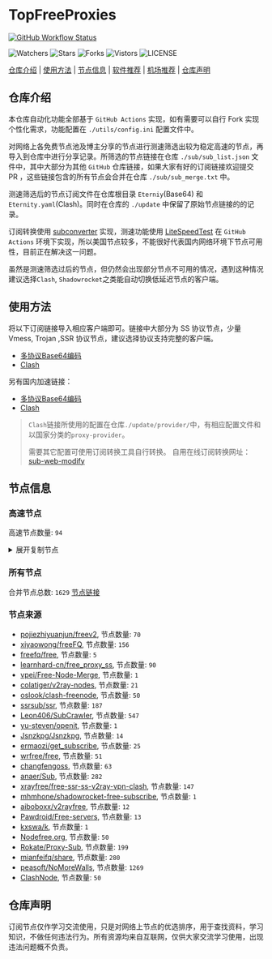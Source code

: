 # TopFreeProxies
[![GitHub Workflow Status](https://github.com/youkai53530100/youkai/actions/workflows/get-proxies.yml/badge.svg)](https://github.com/youkai53530100/youkai/actions/workflows/get-proxies.yml) 

![Watchers](https://img.shields.io/github/watchers/youkai53530100/youkai) ![Stars](https://img.shields.io/github/stars/youkai53530100/youkai) ![Forks](https://img.shields.io/github/forks/youkai53530100/youkai) ![Vistors](https://visitor-badge.laobi.icu/badge?page_id=youkai53530100.youkai) ![LICENSE](https://img.shields.io/badge/license-CC%20BY--SA%204.0-green.svg)

[仓库介绍](https://github.com/youkai53530100/youkai#仓库介绍) | [使用方法](https://github.com/youkai53530100/youkai#使用方法) | [节点信息](https://github.com/youkai53530100/youkai#节点信息) | [软件推荐](https://github.com/youkai53530100/youkai#客户端选择) | [机场推荐](https://github.com/youkai53530100/youkai#机场推荐) | [仓库声明](https://github.com/youkai53530100/youkai#仓库声明)

## 仓库介绍
本仓库自动化功能全部基于 `GitHub Actions` 实现，如有需要可以自行 Fork 实现个性化需求，功能配置在 `./utils/config.ini` 配置文件中。

对网络上各免费节点池及博主分享的节点进行测速筛选出较为稳定高速的节点，再导入到仓库中进行分享记录。所筛选的节点链接在仓库 `./sub/sub_list.json` 文件中，其中大部分为其他 `GitHub` 仓库链接，如果大家有好的订阅链接欢迎提交 PR ，这些链接包含的所有节点会合并在仓库 `./sub/sub_merge.txt` 中。

测速筛选后的节点订阅文件在仓库根目录 `Eterniy`(Base64) 和 `Eternity.yaml`(Clash)。同时在仓库的 `./update` 中保留了原始节点链接的的记录。

订阅转换使用 [subconverter](https://github.com/tindy2013/subconverter) 实现，测速功能使用 [LiteSpeedTest](https://github.com/xxf098/LiteSpeedTest) 在 `GitHub Actions` 环境下实现，所以美国节点较多，不能很好代表国内网络环境下节点可用性，目前正在解决这一问题。

虽然是测速筛选过后的节点，但仍然会出现部分节点不可用的情况，遇到这种情况建议选择`Clash`, `Shadowrocket`之类能自动切换低延迟节点的客户端。

## 使用方法
将以下订阅链接导入相应客户端即可。链接中大部分为 SS 协议节点，少量 Vmess, Trojan ,SSR 协议节点，建议选择协议支持完整的客户端。

- [多协议Base64编码](https://raw.githubusercontent.com/youkai53530100/youkai/master/Eternity)
- [Clash](https://raw.githubusercontent.com/youkai53530100/youkai/master/Eternity.yaml)

另有国内加速链接：

- [多协议Base64编码](https://fastly.jsdelivr.net/gh/youkai53530100/youkai@master/Eternity)
- [Clash](https://fastly.jsdelivr.net/gh/youkai53530100/youkai@master/Eternity.yaml)

>`Clash`链接所使用的配置在仓库`./update/provider/`中，有相应配置文件和以国家分类的`proxy-provider`。
>
>需要其它配置可使用订阅转换工具自行转换。
>自用在线订阅转换网址：[sub-web-modify](https://sub.v1.mk/)

## 节点信息
### 高速节点
高速节点数量: `94`
<details>
  <summary>展开复制节点</summary>

    vmess://eyJ2IjoiMiIsInBzIjoi8J+HrfCfh7Ag6aaZ5rivXzA1MDgwMTAiLCJhZGQiOiIxNTYuMjQ1LjguMTk2IiwicG9ydCI6IjQyMjk0IiwidHlwZSI6Im5vbmUiLCJpZCI6IjIwYjMwOTE2LWUyMDMtNDEyZS04ZWMwLTkwMGYzYWNkNTEyOCIsImFpZCI6IjY0IiwibmV0IjoidGNwIiwicGF0aCI6Ii8iLCJob3N0IjoiIiwidGxzIjoiIn0=
    ss://YWVzLTI1Ni1jZmI6YW1hem9uc2tyMDU@43.207.109.92:443#%F0%9F%87%AF%F0%9F%87%B5%20JP%2047%20%E2%86%92%20tg%40nicevpn123
    ss://YWVzLTI1Ni1jZmI6YW1hem9uc2tyMDU@43.207.87.2:443#%F0%9F%87%AF%F0%9F%87%B5%20JP%209%20%E2%86%92%20tg%40nicevpn123
    vmess://eyJ2IjoiMiIsInBzIjoi8J+Hr/Cfh7Ug5pel5pysXzA1MDgwNTciLCJhZGQiOiI0NS44OC40My4xMzMiLCJwb3J0IjoiNTA4MDEiLCJ0eXBlIjoibm9uZSIsImlkIjoiNDE4MDQ4YWYtYTI5My00Yjk5LTliMGMtOThjYTM1ODBkZDI0IiwiYWlkIjoiNjQiLCJuZXQiOiJ0Y3AiLCJwYXRoIjoiLyIsImhvc3QiOiIiLCJ0bHMiOiIifQ==
    ss://YWVzLTI1Ni1jZmI6YW1hem9uc2tyMDU@43.206.240.122:443#%F0%9F%87%AF%F0%9F%87%B5%20JP%2028%20%E2%86%92%20tg%40nicevpn123
    vmess://eyJ2IjoiMiIsInBzIjoi8J+Hr/Cfh7Ug5pel5pysXzA1MDgwOTgiLCJhZGQiOiJhempwLnVudGlsbXUuY29tIiwicG9ydCI6IjE2NjI3IiwidHlwZSI6Im5vbmUiLCJpZCI6Ijg5MDRlMDNmLTNhNTktNDY2YS1hMzkzLTg4N2Y3Zjk1ZDBmZiIsImFpZCI6IjAiLCJuZXQiOiJ3cyIsInBhdGgiOiIvYXpqcCIsImhvc3QiOiJhempwLnVudGlsbXUuY29tIiwidGxzIjoidGxzIn0=
    vmess://eyJ2IjoiMiIsInBzIjoi8J+Hr/Cfh7Ug5pel5pysXzA1MDgwNTkiLCJhZGQiOiI0NS44OC40My4yMzciLCJwb3J0IjoiNDYwMDIiLCJ0eXBlIjoibm9uZSIsImlkIjoiNDE4MDQ4YWYtYTI5My00Yjk5LTliMGMtOThjYTM1ODBkZDI0IiwiYWlkIjoiNjQiLCJuZXQiOiJ0Y3AiLCJwYXRoIjoiL2F6anAiLCJob3N0IjoiYXpqcC51bnRpbG11LmNvbSIsInRscyI6IiJ9
    vmess://eyJ2IjoiMiIsInBzIjoi8J+Hr/Cfh7UgX0pQX+aXpeacrCA0IiwiYWRkIjoidmpwMS4wYmFkLmNvbSIsInBvcnQiOiI0NDMiLCJ0eXBlIjoibm9uZSIsImlkIjoiOTI3MDk0ZDMtZDY3OC00NzYzLTg1OTEtZTI0MGQwYmNhZTg3IiwiYWlkIjoiMCIsIm5ldCI6IndzIiwicGF0aCI6Ii9jaGF0IiwiaG9zdCI6InZqcDEuMGJhZC5jb20iLCJ0bHMiOiJ0bHMifQ==
    vmess://eyJ2IjoiMiIsInBzIjoi8J+Hr/Cfh7Ug5pel5pysXzA1MDgwNDgiLCJhZGQiOiI0NS44OC40My4xMzYiLCJwb3J0IjoiNTA4MDEiLCJ0eXBlIjoibm9uZSIsImlkIjoiNDE4MDQ4YWYtYTI5My00Yjk5LTliMGMtOThjYTM1ODBkZDI0IiwiYWlkIjoiNjQiLCJuZXQiOiJ0Y3AiLCJwYXRoIjoiL2NoYXQiLCJob3N0IjoidmpwMS4wYmFkLmNvbSIsInRscyI6IiJ9
    vmess://eyJ2IjoiMiIsInBzIjoi8J+Hr/Cfh7Ug5pel5pysXzA1MDgwNDkiLCJhZGQiOiI0NS44OC40My4yMzUiLCJwb3J0IjoiNDYwMDIiLCJ0eXBlIjoibm9uZSIsImlkIjoiNDE4MDQ4YWYtYTI5My00Yjk5LTliMGMtOThjYTM1ODBkZDI0IiwiYWlkIjoiNjQiLCJuZXQiOiJ0Y3AiLCJwYXRoIjoiL2NoYXQiLCJob3N0IjoidmpwMS4wYmFkLmNvbSIsInRscyI6IiJ9
    vmess://eyJ2IjoiMiIsInBzIjoi8J+Hr/Cfh7Ug5pel5pysXzA1MDgwNDciLCJhZGQiOiI0NS44OC40My4yMzkiLCJwb3J0IjoiNDYwMDIiLCJ0eXBlIjoibm9uZSIsImlkIjoiNDE4MDQ4YWYtYTI5My00Yjk5LTliMGMtOThjYTM1ODBkZDI0IiwiYWlkIjoiNjQiLCJuZXQiOiJ0Y3AiLCJwYXRoIjoiL2NoYXQiLCJob3N0IjoidmpwMS4wYmFkLmNvbSIsInRscyI6IiJ9
    vmess://eyJ2IjoiMiIsInBzIjoi8J+HsPCfh7cg6Z+p5Zu9XzA1MDg0NzQiLCJhZGQiOiIxNDYuNTYuMTI5LjUyIiwicG9ydCI6Ijk4OTgiLCJ0eXBlIjoibm9uZSIsImlkIjoiNTYyNmVlZDItMDQ3NC00OWVkLWI3OWEtNWYzNzhjZjUzMDU4IiwiYWlkIjoiMCIsIm5ldCI6IndzIiwicGF0aCI6Ii8iLCJob3N0IjoiIiwidGxzIjoiIn0=
    vmess://eyJ2IjoiMiIsInBzIjoi8J+HrfCfh7Ag6aaZ5rivXzA1MDgwNDkiLCJhZGQiOiJhemhrLnVudGlsbXUuY29tIiwicG9ydCI6IjE2NjI3IiwidHlwZSI6Im5vbmUiLCJpZCI6Ijg5MDRlMDNmLTNhNTktNDY2YS1hMzkzLTg4N2Y3Zjk1ZDBmZiIsImFpZCI6IjAiLCJuZXQiOiJ3cyIsInBhdGgiOiIvYXpoayIsImhvc3QiOiJhemhrLnVudGlsbXUuY29tIiwidGxzIjoidGxzIn0=
    vmess://eyJ2IjoiMiIsInBzIjoi8J+HuPCfh6wgU0cgT1ZIIiwiYWRkIjoiNTEuNzkuMTQxLjE0NCIsInBvcnQiOiI1MTE5OSIsInR5cGUiOiJub25lIiwiaWQiOiIzNWIwNWQ5MC0xYWUyLTRkNWMtYTQyYi0xM2I4NDJlZTU4NGEiLCJhaWQiOiIwIiwibmV0IjoidGNwIiwicGF0aCI6Ii9hemhrIiwiaG9zdCI6ImF6aGsudW50aWxtdS5jb20iLCJ0bHMiOiIifQ==
    vmess://eyJ2IjoiMiIsInBzIjoi8J+HuPCfh6wg5paw5Yqg5Z2hXzA1MDg5MDUiLCJhZGQiOiJzZy5tdXNla2lkYW4uY29tIiwicG9ydCI6IjE2NjI3IiwidHlwZSI6Im5vbmUiLCJpZCI6Ijg5MDRlMDNmLTNhNTktNDY2YS1hMzkzLTg4N2Y3Zjk1ZDBmZiIsImFpZCI6IjAiLCJuZXQiOiJ3cyIsInBhdGgiOiIvc2ciLCJob3N0Ijoic2cubXVzZWtpZGFuLmNvbSIsInRscyI6InRscyJ9
    vmess://eyJ2IjoiMiIsInBzIjoi8J+HsPCfh7cg6Z+p5Zu9XzA1MDgwOTUiLCJhZGQiOiIxNDAuMjM4LjI5LjE1MyIsInBvcnQiOiI4ODg4IiwidHlwZSI6Im5vbmUiLCJpZCI6IjM4ZGE0NTIzLWIwYzgtNGEyOS05ZTU3LTQzNGRiOGM3YjQxYyIsImFpZCI6IjAiLCJuZXQiOiJ3cyIsInBhdGgiOiIvIiwiaG9zdCI6IiIsInRscyI6IiJ9
    ss://Y2hhY2hhMjAtaWV0Zi1wb2x5MTMwNTo0Yjg5Zjk3Ny1iMjJjLTRkOGEtYmRhZi00YzVlMWIyYWNiMTU@wj-sg-02.wujie.bio:9306#%F0%9F%87%B8%F0%9F%87%AC%20_SG_%E6%96%B0%E5%8A%A0%E5%9D%A1%202
    vmess://eyJ2IjoiMiIsInBzIjoi8J+HqPCfh7Mg5Y+w5rm+XzA1MDgwMDYiLCJhZGQiOiI2MS4yMjAuMTk4LjEwMiIsInBvcnQiOiI1ODAwMiIsInR5cGUiOiJub25lIiwiaWQiOiI0MTgwNDhhZi1hMjkzLTRiOTktOWIwYy05OGNhMzU4MGRkMjQiLCJhaWQiOiI2NCIsIm5ldCI6InRjcCIsInBhdGgiOiIvIiwiaG9zdCI6IiIsInRscyI6IiJ9
    vmess://eyJ2IjoiMiIsInBzIjoi8J+Hr/Cfh7Ug5pel5pysIDA1MSIsImFkZCI6IjE0MS4xNDcuMTUzLjI0NCIsInBvcnQiOiI0MTU0NSIsInR5cGUiOiJub25lIiwiaWQiOiJkNDdkNzEzNS0wOTU0LTQ2YWItYTE5MC0xN2I2Yzg2MzBhODUiLCJhaWQiOiIwIiwibmV0IjoidGNwIiwicGF0aCI6Ii8iLCJob3N0IjoiIiwidGxzIjoiIn0=
    vmess://eyJ2IjoiMiIsInBzIjoi8J+Hr/Cfh7Ug5pel5pysXzA1MDgwNzAiLCJhZGQiOiIxMzIuMjI2LjUuMTg5IiwicG9ydCI6IjI2MzY5IiwidHlwZSI6Im5vbmUiLCJpZCI6ImY1OTM0ZjZhLTZhMDctNGM3Yy1iYjBmLTNhZjMyOGVhNjg5NyIsImFpZCI6IjAiLCJuZXQiOiJ0Y3AiLCJwYXRoIjoiLyIsImhvc3QiOiIiLCJ0bHMiOiIifQ==
    vmess://eyJ2IjoiMiIsInBzIjoi8J+HrfCfh7Ag6aaZ5rivXzA1MDgwNDAiLCJhZGQiOiJuMTY4MjgyNDQ5Ny5lZHBtdmdhLmNuIiwicG9ydCI6IjQ0MyIsInR5cGUiOiJub25lIiwiaWQiOiI2ZDhkY2E4Ny1iY2U4LTQxN2EtOWJjNS0xMjA5MDZiNWZlNDIiLCJhaWQiOiIwIiwibmV0Ijoid3MiLCJwYXRoIjoiLyIsImhvc3QiOiJuMTY4MjgyNDQ5Ny5lZHBtdmdhLmNuIiwidGxzIjoidGxzIn0=
    vmess://eyJ2IjoiMiIsInBzIjoi8J+HuPCfh6wg5paw5Yqg5Z2hXzA1MDgwNjAiLCJhZGQiOiI4LjIxOS4yMTYuMjciLCJwb3J0IjoiMjA1MiIsInR5cGUiOiJub25lIiwiaWQiOiI4ZWQ5YWVjMi1lMDJlLTRhMjctZmUwMi1jM2UyMDQ1MmU0YzciLCJhaWQiOiIwIiwibmV0Ijoid3MiLCJwYXRoIjoiLyIsImhvc3QiOiJoNC5tYW1hZGN1Y3UuY29tIiwidGxzIjoiIn0=
    ss://Y2hhY2hhMjAtaWV0Zi1wb2x5MTMwNTpHIXlCd1BXSDNWYW8@185.172.113.182:800#%F0%9F%87%AF%F0%9F%87%B5%20%E6%97%A5%E6%9C%AC-%E4%B8%9C%E4%BA%AC%E9%83%BD-%E4%B8%9C%E4%BA%AC-ss-185.172...
    ssr://OC4yMTAuMTkzLjY0OjUwMzU4OmF1dGhfY2hhaW5fYTpub25lOnRsczEuMl90aWNrZXRfYXV0aDpNak0wTXpRMVp6Vm4vP2dyb3VwPVUxTlNVSEp2ZG1sa1pYSSZyZW1hcmtzPThKLUhyZkNmaDdBZ1NFdnBwcG5tdUs4b2VXOTFkSFZpWmVtWXYtUzhuLWVua2VhS2dDa2dNdyZvYmZzcGFyYW09JnByb3RvcGFyYW09
    vmess://eyJ2IjoiMiIsInBzIjoi8J+HuPCfh6wg5paw5Yqg5Z2hXzA1MDg4ODMiLCJhZGQiOiJiZXRhLm5vYXJpZXMuZGUiLCJwb3J0IjoiMjA4MiIsInR5cGUiOiJub25lIiwiaWQiOiI2N2M1Y2U0NS03YjQ4LTQ3M2UtYmYyNS1lNGM4MzBiMGVkMjQiLCJhaWQiOiIwIiwibmV0Ijoid3MiLCJwYXRoIjoiL2FyaWVzP2VkPTIwNDgiLCJob3N0IjoiY29udGFiby1qcC13aW4uaWlpby53aWtpIiwidGxzIjoiIn0=
    ssr://OC4yMTguMjQxLjIxMjo1MDUyODphdXRoX2NoYWluX2E6bm9uZTp0bHMxLjJfdGlja2V0X2F1dGg6T0Rrek9ETjFOQS8_Z3JvdXA9VTFOU1VISnZkbWxrWlhJJnJlbWFya3M9OEotSHJmQ2ZoN0FnU0V2cHBwbm11SzhvZVc5MWRIVmlaZW1Zdi1TOG4tZW5rZWFLZ0NrJm9iZnNwYXJhbT0mcHJvdG9wYXJhbT0
    ss://YWVzLTI1Ni1jZmI6YW1hem9uc2tyMDU@13.250.63.16:443#%F0%9F%87%B8%F0%9F%87%AC%20%E6%96%B0%E5%8A%A0%E5%9D%A1-0-0-ss-13.250.63...
    ss://YWVzLTI1Ni1jZmI6YW1hem9uc2tyMDU@18.143.171.181:443#%F0%9F%87%B8%F0%9F%87%AC%20_SG_%E6%96%B0%E5%8A%A0%E5%9D%A1%205%202
    ss://YWVzLTI1Ni1jZmI6YW1hem9uc2tyMDU@43.201.85.49:443#%F0%9F%87%B0%F0%9F%87%B7%20_KR_%E9%9F%A9%E5%9B%BD%204
    ss://YWVzLTI1Ni1jZmI6YW1hem9uc2tyMDU@43.201.48.121:443#%F0%9F%87%AF%F0%9F%87%B5%20JP%2023%20%E2%86%92%20tg%40nicevpn123
    ss://YWVzLTI1Ni1jZmI6YW1hem9uc2tyMDU@13.124.43.2:443#%F0%9F%87%B0%F0%9F%87%B7%20%E9%9F%A9%E5%9B%BD-%E9%A6%96%E5%B0%94-%E9%A6%96%E5%B0%94-ss-13.124.4...
    vmess://eyJ2IjoiMiIsInBzIjoi8J+HrfCfh7Ag6aaZ5rivXzA1MDgwMTQiLCJhZGQiOiIxNDMuOTIuNTYuMjE4IiwicG9ydCI6IjUyMzMzIiwidHlwZSI6Im5vbmUiLCJpZCI6IjQxODA0OGFmLWEyOTMtNGI5OS05YjBjLTk4Y2EzNTgwZGQyNCIsImFpZCI6IjY0IiwibmV0IjoidGNwIiwicGF0aCI6Ii9hcmllcz9lZD0yMDQ4IiwiaG9zdCI6ImNvbnRhYm8tanAtd2luLmlpaW8ud2lraSIsInRscyI6IiJ9
    ssr://OC4yMTguMzEuODg6NDc0ODM6YXV0aF9jaGFpbl9hOm5vbmU6dGxzMS4yX3RpY2tldF9hdXRoOk1qTTBOVFEyTXpRMWREVS8_Z3JvdXA9VTFOU1VISnZkbWxrWlhJJnJlbWFya3M9OEotSHJmQ2ZoN0FnU0V2cHBwbm11SzhvZVc5MWRIVmlaZW1Zdi1TOG4tZW5rZWFLZ0NsZk13Jm9iZnNwYXJhbT0mcHJvdG9wYXJhbT0
    vmess://eyJ2IjoiMiIsInBzIjoi8J+Hr/Cfh7Ug5pel5pysXzA1MDgwMTMiLCJhZGQiOiIxMzEuMTg2LjQxLjE5MiIsInBvcnQiOiIyNjI5NyIsInR5cGUiOiJub25lIiwiaWQiOiJiMGVkNmViNy1kYzMwLTQ4OTctZGY1MC1jMmMxZDRlZTZlOTEiLCJhaWQiOiIwIiwibmV0IjoidGNwIiwicGF0aCI6Ii9hcmllcz9lZD0yMDQ4IiwiaG9zdCI6ImNvbnRhYm8tanAtd2luLmlpaW8ud2lraSIsInRscyI6IiJ9
    vmess://eyJ2IjoiMiIsInBzIjoi8J+HuPCfh6wg5paw5Yqg5Z2hXzA1MDgwNDEiLCJhZGQiOiIyNy4xMjQuNDcuNjQiLCJwb3J0IjoiNTAwMDIiLCJ0eXBlIjoibm9uZSIsImlkIjoiNDE4MDQ4YWYtYTI5My00Yjk5LTliMGMtOThjYTM1ODBkZDI0IiwiYWlkIjoiNjQiLCJuZXQiOiJ0Y3AiLCJwYXRoIjoiL2FyaWVzP2VkPTIwNDgiLCJob3N0IjoiY29udGFiby1qcC13aW4uaWlpby53aWtpIiwidGxzIjoiIn0=
    ssr://OC4yMTguMjM2LjE2NDo1NjA0NDphdXRoX2NoYWluX2E6bm9uZTp0bHMxLjJfdGlja2V0X2F1dGg6TkRVMmREVjVOWGsvP2dyb3VwPVUxTlNVSEp2ZG1sa1pYSSZyZW1hcmtzPThKLUhyZkNmaDdBZ1NFdnBwcG5tdUs4b2VXOTFkSFZpWmVtWXYtUzhuLWVua2VhS2dDa2dOQSZvYmZzcGFyYW09JnByb3RvcGFyYW09
    vmess://eyJ2IjoiMiIsInBzIjoi8J+HsPCfh7cg6Z+p5Zu9XzA1MDgwMDEiLCJhZGQiOiIxMTguMTkzLjY5LjE1OCIsInBvcnQiOiI1MzE3MyIsInR5cGUiOiJub25lIiwiaWQiOiIzYjc2ZDFhOC01NWZkLTQ2NWUtYWEwNC02OGMzOWE1MDYxNzUiLCJhaWQiOiIwIiwibmV0IjoidGNwIiwicGF0aCI6Ii9hcmllcz9lZD0yMDQ4IiwiaG9zdCI6ImNvbnRhYm8tanAtd2luLmlpaW8ud2lraSIsInRscyI6IiJ9
    vmess://eyJ2IjoiMiIsInBzIjoi8J+Hr/Cfh7UgX0pQX+aXpeacrF8yIiwiYWRkIjoianAubW91c3NlLnRrIiwicG9ydCI6IjE2NjUwIiwidHlwZSI6Im5vbmUiLCJpZCI6ImQ2NmE0N2YyLTUxMzYtNDkyYy1jODJhLTc0ODM1YmIwM2E3NiIsImFpZCI6IjAiLCJuZXQiOiJ0Y3AiLCJwYXRoIjoiL2FyaWVzP2VkPTIwNDgiLCJob3N0IjoiY29udGFiby1qcC13aW4uaWlpby53aWtpIiwidGxzIjoiIn0=
    ss://Y2hhY2hhMjAtaWV0ZjpIdWNsb3VkMTI@playweb.ml:6983#KR_54.180.112.83_05072023c837-588ssr
    vmess://eyJ2IjoiMiIsInBzIjoi8J+HrfCfh7Ag6aaZ5rivXzA1MDgwMDkiLCJhZGQiOiIxNTUuMjU0LjE5NS4xODYiLCJwb3J0IjoiMjgzMjMiLCJ0eXBlIjoibm9uZSIsImlkIjoiNzU5MzhhZDktNmIzYi00ZWNiLWNjNDAtMzM2NGU3NGYwOGVkIiwiYWlkIjoiMCIsIm5ldCI6InRjcCIsInBhdGgiOiIvYXJpZXM/ZWQ9MjA0OCIsImhvc3QiOiJjb250YWJvLWpwLXdpbi5paWlvLndpa2kiLCJ0bHMiOiIifQ==
    ss://YWVzLTI1Ni1jZmI6YW1hem9uc2tyMDU@13.124.185.141:443#%F0%9F%87%B0%F0%9F%87%B7%20%E9%9F%A9%E5%9B%BD%E7%89%B9%E6%AE%8A%7C%40ripaojiedian
    vmess://eyJ2IjoiMiIsInBzIjoi8J+HuPCfh6wg5paw5Yqg5Z2hXzA1MDgwMTciLCJhZGQiOiIyMDIuNzkuMTc0LjE1NyIsInBvcnQiOiI1NTI2NCIsInR5cGUiOiJub25lIiwiaWQiOiIxMjFjOWM4OS03ZDExLTRmNDktOTExMi1kYzFlODUzNjNmNmYiLCJhaWQiOiI2NCIsIm5ldCI6InRjcCIsInBhdGgiOiIvYXJpZXM/ZWQ9MjA0OCIsImhvc3QiOiJjb250YWJvLWpwLXdpbi5paWlvLndpa2kiLCJ0bHMiOiIifQ==
    vmess://eyJ2IjoiMiIsInBzIjoi8J+HsPCfh7cg6Z+p5Zu9XzA1MDgwODAiLCJhZGQiOiIzLjM1LjE2OC4yMjAiLCJwb3J0IjoiODAiLCJ0eXBlIjoibm9uZSIsImlkIjoiMTJiNmM2NzUtZWRjMy00ZGE4LWIzZTItNTI1ZjRjY2RkM2YzIiwiYWlkIjoiMCIsIm5ldCI6IndzIiwicGF0aCI6Ii9hd3MtY2hpbmEtbWVkaWEvYTlfX0Q1M1dzVXMubXA0IiwiaG9zdCI6IiIsInRscyI6IiJ9
    vmess://eyJ2IjoiMiIsInBzIjoi8J+Hr/Cfh7Ug5pel5pysXzA1MDgwODUiLCJhZGQiOiI0Ny45MS4zMC4xMzAiLCJwb3J0IjoiMjA5NSIsInR5cGUiOiJub25lIiwiaWQiOiIxOTM1MGQ2NC02ODY4LTRhNjQtZTUwMS05YzBkZjkwM2Q3ODgiLCJhaWQiOiIwIiwibmV0Ijoid3MiLCJwYXRoIjoiLyIsImhvc3QiOiJoMy5tYW1hZGN1Y3UuY29tIiwidGxzIjoiIn0=
    ssr://OC4yMTguMjM3LjQwOjUzMTc0OmF1dGhfY2hhaW5fYTpub25lOnRsczEuMl90aWNrZXRfYXV0aDpNelExTXpSME5RLz9ncm91cD1VMU5TVUhKdmRtbGtaWEkmcmVtYXJrcz04Si1IcmZDZmg3QWdTRXZwcHBubXVLOG9lVzkxZEhWaVplbVl2LVM4bi1lbmtlYUtnQ2xmTVRVJm9iZnNwYXJhbT0mcHJvdG9wYXJhbT03Ny05NzctOUxEcnZ2NzN2djcwbkktLV92U01pSXUtX3ZTY0hJLS1fdlFudnY3MTc3Ny05Q2UtX3ZYdnZ2NzBPNzctOTc3LTllLS1fdmUtX3ZWc0x6cW52djczdnY3MERBLS1fdlFNREl1LV92UQ
    vmess://eyJ2IjoiMiIsInBzIjoi8J+HuvCfh7gg576O5Zu9XzA1MDg4NTMiLCJhZGQiOiIxNDIuNC4xMDAuMzUiLCJwb3J0IjoiNDU0MDkiLCJ0eXBlIjoibm9uZSIsImlkIjoiNDE4MDQ4YWYtYTI5My00Yjk5LTliMGMtOThjYTM1ODBkZDI0IiwiYWlkIjoiNjQiLCJuZXQiOiJ0Y3AiLCJwYXRoIjoiLyIsImhvc3QiOiJoMy5tYW1hZGN1Y3UuY29tIiwidGxzIjoiIn0=
    vmess://eyJ2IjoiMiIsInBzIjoi8J+HuvCfh7gg576O5Zu9XzA1MDg2NjgiLCJhZGQiOiIxMzcuMTc1LjkuMTk0IiwicG9ydCI6IjU3NDAyIiwidHlwZSI6Im5vbmUiLCJpZCI6IjQxODA0OGFmLWEyOTMtNGI5OS05YjBjLTk4Y2EzNTgwZGQyNCIsImFpZCI6IjY0IiwibmV0IjoidGNwIiwicGF0aCI6Ii8iLCJob3N0IjoiaDMubWFtYWRjdWN1LmNvbSIsInRscyI6IiJ9
    vmess://eyJ2IjoiMiIsInBzIjoi8J+HuvCfh7ggX1VTX+e+juWbvSIsImFkZCI6IjIzLjIyNS4zMy4xNzEiLCJwb3J0IjoiNTY2NjIiLCJ0eXBlIjoibm9uZSIsImlkIjoiNDE4MDQ4YWYtYTI5My00Yjk5LTliMGMtOThjYTM1ODBkZDI0IiwiYWlkIjoiNjQiLCJuZXQiOiJ0Y3AiLCJwYXRoIjoiLyIsImhvc3QiOiJoMy5tYW1hZGN1Y3UuY29tIiwidGxzIjoiIn0=
    vmess://eyJ2IjoiMiIsInBzIjoi8J+HuvCfh7gg576O5Zu9XzA1MDg5ODAiLCJhZGQiOiIxMzcuMTc1LjU3LjE3IiwicG9ydCI6IjUzOTQwIiwidHlwZSI6Im5vbmUiLCJpZCI6IjQxODA0OGFmLWEyOTMtNGI5OS05YjBjLTk4Y2EzNTgwZGQyNCIsImFpZCI6IjY0IiwibmV0IjoidGNwIiwicGF0aCI6Ii8iLCJob3N0IjoiaDMubWFtYWRjdWN1LmNvbSIsInRscyI6IiJ9
    vmess://eyJ2IjoiMiIsInBzIjoi8J+HuvCfh7gg576O5Zu9XzA1MDg5MjEiLCJhZGQiOiIxOTIuNzQuMjI5LjIxOCIsInBvcnQiOiI1MTU5MiIsInR5cGUiOiJub25lIiwiaWQiOiI0MTgwNDhhZi1hMjkzLTRiOTktOWIwYy05OGNhMzU4MGRkMjQiLCJhaWQiOiI2NCIsIm5ldCI6InRjcCIsInBhdGgiOiIvIiwiaG9zdCI6ImgzLm1hbWFkY3VjdS5jb20iLCJ0bHMiOiIifQ==
    vmess://eyJ2IjoiMiIsInBzIjoi8J+HuvCfh7gg576O5Zu944CQ5LuY6LS55o6o6I2Q77yaaHR0cHMvL3YxLm1rL3ZpcOOAkTExNyIsImFkZCI6IjE0Mi40LjExOC45OSIsInBvcnQiOiI1MTA0MCIsInR5cGUiOiJub25lIiwiaWQiOiI0MTgwNDhhZi1hMjkzLTRiOTktOWIwYy05OGNhMzU4MGRkMjQiLCJhaWQiOiI2NCIsIm5ldCI6InRjcCIsInBhdGgiOiIvIiwiaG9zdCI6ImgzLm1hbWFkY3VjdS5jb20iLCJ0bHMiOiIifQ==
    vmess://eyJ2IjoiMiIsInBzIjoi8J+HuvCfh7gg576O5Zu9XzA1MDg4NTYiLCJhZGQiOiIxNDIuNC4xMDguMjUiLCJwb3J0IjoiNTUxMDIiLCJ0eXBlIjoibm9uZSIsImlkIjoiNDE4MDQ4YWYtYTI5My00Yjk5LTliMGMtOThjYTM1ODBkZDI0IiwiYWlkIjoiNjQiLCJuZXQiOiJ0Y3AiLCJwYXRoIjoiLyIsImhvc3QiOiJoMy5tYW1hZGN1Y3UuY29tIiwidGxzIjoiIn0=
    vmess://eyJ2IjoiMiIsInBzIjoi8J+HuvCfh7gg576O5Zu9XzA1MDg5MTQiLCJhZGQiOiIzOC41NC4yNTAuNTEiLCJwb3J0IjoiNTE0MzEiLCJ0eXBlIjoibm9uZSIsImlkIjoiNDE4MDQ4YWYtYTI5My00Yjk5LTliMGMtOThjYTM1ODBkZDI0IiwiYWlkIjoiNjQiLCJuZXQiOiJ0Y3AiLCJwYXRoIjoiLyIsImhvc3QiOiJoMy5tYW1hZGN1Y3UuY29tIiwidGxzIjoiIn0=
    vmess://eyJ2IjoiMiIsInBzIjoi8J+HuvCfh7gg576O5Zu944CQ5LuY6LS55o6o6I2Q77yaaHR0cHMvL3YxLm1rL3ZpcOOAkTEzMCIsImFkZCI6IjEwOC4xODYuMTE2LjE3NyIsInBvcnQiOiI1NTAwNSIsInR5cGUiOiJub25lIiwiaWQiOiI0MTgwNDhhZi1hMjkzLTRiOTktOWIwYy05OGNhMzU4MGRkMjQiLCJhaWQiOiI2NCIsIm5ldCI6InRjcCIsInBhdGgiOiIvIiwiaG9zdCI6ImgzLm1hbWFkY3VjdS5jb20iLCJ0bHMiOiIifQ==
    vmess://eyJ2IjoiMiIsInBzIjoi8J+HuvCfh7gg576O5Zu9XzA1MDg1NjkiLCJhZGQiOiIxOTIuNzQuMjQ5LjEzMSIsInBvcnQiOiI0NjcxMiIsInR5cGUiOiJub25lIiwiaWQiOiI0MTgwNDhhZi1hMjkzLTRiOTktOWIwYy05OGNhMzU4MGRkMjQiLCJhaWQiOiI2NCIsIm5ldCI6InRjcCIsInBhdGgiOiIvIiwiaG9zdCI6ImgzLm1hbWFkY3VjdS5jb20iLCJ0bHMiOiIifQ==
    vmess://eyJ2IjoiMiIsInBzIjoi8J+HuvCfh7ggX1VTX+e+juWbvV80IiwiYWRkIjoiMTk4LjIuMjAzLjU4IiwicG9ydCI6IjQ0NTAyIiwidHlwZSI6Im5vbmUiLCJpZCI6IjQxODA0OGFmLWEyOTMtNGI5OS05YjBjLTk4Y2EzNTgwZGQyNCIsImFpZCI6IjY0IiwibmV0IjoidGNwIiwicGF0aCI6Ii8iLCJob3N0IjoiaDMubWFtYWRjdWN1LmNvbSIsInRscyI6IiJ9
    vmess://eyJ2IjoiMiIsInBzIjoi8J+HuvCfh7gg576O5Zu9XzA1MDg4OTciLCJhZGQiOiIxOTIuNzQuMjM5LjIzIiwicG9ydCI6IjQxMjg4IiwidHlwZSI6Im5vbmUiLCJpZCI6IjQxODA0OGFmLWEyOTMtNGI5OS05YjBjLTk4Y2EzNTgwZGQyNCIsImFpZCI6IjY0IiwibmV0IjoidGNwIiwicGF0aCI6Ii8iLCJob3N0IjoiaDMubWFtYWRjdWN1LmNvbSIsInRscyI6IiJ9
    vmess://eyJ2IjoiMiIsInBzIjoi8J+HuvCfh7gg576O5Zu9XzA1MDgxMDA3IiwiYWRkIjoiNDUuODYuMTEuMTUwIiwicG9ydCI6IjM5MTgyIiwidHlwZSI6Im5vbmUiLCJpZCI6IjQxODA0OGFmLWEyOTMtNGI5OS05YjBjLTk4Y2EzNTgwZGQyNCIsImFpZCI6IjY0IiwibmV0IjoidGNwIiwicGF0aCI6Ii8iLCJob3N0IjoiaDMubWFtYWRjdWN1LmNvbSIsInRscyI6IiJ9
    vmess://eyJ2IjoiMiIsInBzIjoi8J+HuvCfh7gg576O5Zu9XzA1MDg3NzgiLCJhZGQiOiIxOTguMi4xOTIuMjM5IiwicG9ydCI6IjQ2NjgwIiwidHlwZSI6Im5vbmUiLCJpZCI6IjQxODA0OGFmLWEyOTMtNGI5OS05YjBjLTk4Y2EzNTgwZGQyNCIsImFpZCI6IjY0IiwibmV0IjoidGNwIiwicGF0aCI6Ii8iLCJob3N0IjoiaDMubWFtYWRjdWN1LmNvbSIsInRscyI6IiJ9
    vmess://eyJ2IjoiMiIsInBzIjoi8J+HuvCfh7gg576O5Zu9XzA1MDg4MjAiLCJhZGQiOiIxNDIuMC4xMzEuMTg4IiwicG9ydCI6IjQwMzQ5IiwidHlwZSI6Im5vbmUiLCJpZCI6IjQxODA0OGFmLWEyOTMtNGI5OS05YjBjLTk4Y2EzNTgwZGQyNCIsImFpZCI6IjY0IiwibmV0IjoidGNwIiwicGF0aCI6Ii8iLCJob3N0IjoiaDMubWFtYWRjdWN1LmNvbSIsInRscyI6IiJ9
    vmess://eyJ2IjoiMiIsInBzIjoi8J+HuvCfh7ggX1VTX+e+juWbvSA0IiwiYWRkIjoiMTk4LjIuMjA1LjExMyIsInBvcnQiOiI1MzAwMiIsInR5cGUiOiJub25lIiwiaWQiOiI0MTgwNDhhZi1hMjkzLTRiOTktOWIwYy05OGNhMzU4MGRkMjQiLCJhaWQiOiI2NCIsIm5ldCI6InRjcCIsInBhdGgiOiIvIiwiaG9zdCI6ImgzLm1hbWFkY3VjdS5jb20iLCJ0bHMiOiIifQ==
    vmess://eyJ2IjoiMiIsInBzIjoi8J+HuvCfh7gg576O5Zu9XzA1MDg4OTkiLCJhZGQiOiIxOTIuNzQuMjM5LjIwIiwicG9ydCI6IjQxMjg4IiwidHlwZSI6Im5vbmUiLCJpZCI6IjQxODA0OGFmLWEyOTMtNGI5OS05YjBjLTk4Y2EzNTgwZGQyNCIsImFpZCI6IjY0IiwibmV0IjoidGNwIiwicGF0aCI6Ii8iLCJob3N0IjoiaDMubWFtYWRjdWN1LmNvbSIsInRscyI6IiJ9
    vmess://eyJ2IjoiMiIsInBzIjoi8J+HuvCfh7gg576O5Zu9XzA1MDgxMDA0IiwiYWRkIjoiMTkyLjc0LjIzNC44MCIsInBvcnQiOiI1MTMwMiIsInR5cGUiOiJub25lIiwiaWQiOiI0MTgwNDhhZi1hMjkzLTRiOTktOWIwYy05OGNhMzU4MGRkMjQiLCJhaWQiOiI2NCIsIm5ldCI6InRjcCIsInBhdGgiOiIvIiwiaG9zdCI6ImgzLm1hbWFkY3VjdS5jb20iLCJ0bHMiOiIifQ==
    vmess://eyJ2IjoiMiIsInBzIjoi8J+HuvCfh7gg576O5Zu9XzA1MDg4MDIiLCJhZGQiOiIxOTguMi4yMDYuNjAiLCJwb3J0IjoiNDY2ODAiLCJ0eXBlIjoibm9uZSIsImlkIjoiNDE4MDQ4YWYtYTI5My00Yjk5LTliMGMtOThjYTM1ODBkZDI0IiwiYWlkIjoiNjQiLCJuZXQiOiJ0Y3AiLCJwYXRoIjoiLyIsImhvc3QiOiJoMy5tYW1hZGN1Y3UuY29tIiwidGxzIjoiIn0=
    vmess://eyJ2IjoiMiIsInBzIjoi8J+HuvCfh7gg576O5Zu944CQ5LuY6LS55o6o6I2Q77yaaHR0cHMvL3YxLm1rL3ZpcOOAkTExMiIsImFkZCI6IjE0Mi40LjExNC4yNiIsInBvcnQiOiI0NDMiLCJ0eXBlIjoibm9uZSIsImlkIjoiNDE4MDQ4YWYtYTI5My00Yjk5LTliMGMtOThjYTM1ODBkZDI0IiwiYWlkIjoiNjQiLCJuZXQiOiJ3cyIsInBhdGgiOiIvcGF0aC8xNjgzMzQ2MDY1MzUzIiwiaG9zdCI6Ind3dy40NzczNDk1NC54eXoiLCJ0bHMiOiJ0bHMifQ==
    vmess://eyJ2IjoiMiIsInBzIjoi8J+HuvCfh7gg576O5Zu9XzA1MDgxMjUiLCJhZGQiOiI0NS44Ni4xMS4xNTIiLCJwb3J0IjoiMzkxODIiLCJ0eXBlIjoibm9uZSIsImlkIjoiNDE4MDQ4YWYtYTI5My00Yjk5LTliMGMtOThjYTM1ODBkZDI0IiwiYWlkIjoiNjQiLCJuZXQiOiJ0Y3AiLCJwYXRoIjoiL3BhdGgvMTY4MzM0NjA2NTM1MyIsImhvc3QiOiJ3d3cuNDc3MzQ5NTQueHl6IiwidGxzIjoiIn0=
    vmess://eyJ2IjoiMiIsInBzIjoi8J+HuvCfh7gg576O5Zu9XzA1MDg2MDgiLCJhZGQiOiIyMy4yMjYuMTgwLjkwIiwicG9ydCI6IjUzMzkyIiwidHlwZSI6Im5vbmUiLCJpZCI6IjQxODA0OGFmLWEyOTMtNGI5OS05YjBjLTk4Y2EzNTgwZGQyNCIsImFpZCI6IjY0IiwibmV0IjoidGNwIiwicGF0aCI6Ii9wYXRoLzE2ODMzNDYwNjUzNTMiLCJob3N0Ijoid3d3LjQ3NzM0OTU0Lnh5eiIsInRscyI6IiJ9
    vmess://eyJ2IjoiMiIsInBzIjoi8J+HuvCfh7ggX1VTX+e+juWbvSAxNSIsImFkZCI6IjE0Mi40LjEwNC4xOTUiLCJwb3J0IjoiNTYwMDIiLCJ0eXBlIjoibm9uZSIsImlkIjoiNDE4MDQ4YWYtYTI5My00Yjk5LTliMGMtOThjYTM1ODBkZDI0IiwiYWlkIjoiNjQiLCJuZXQiOiJ0Y3AiLCJwYXRoIjoiL3BhdGgvMTY4MzM0NjA2NTM1MyIsImhvc3QiOiJ3d3cuNDc3MzQ5NTQueHl6IiwidGxzIjoiIn0=
    vmess://eyJ2IjoiMiIsInBzIjoi8J+HuvCfh7gg576O5Zu944CQ5LuY6LS55o6o6I2Q77yaaHR0cHMvL3YxLm1rL3ZpcOOAkTE3IiwiYWRkIjoiMTA3LjE2Ny4xNi4yMTQiLCJwb3J0IjoiMzM1ODkiLCJ0eXBlIjoibm9uZSIsImlkIjoiOGM2NzliODEtODRmYy00M2NlLTk1NTMtZGRjYTU3NWE2OTQ5IiwiYWlkIjoiNjQiLCJuZXQiOiJ0Y3AiLCJwYXRoIjoiL3BhdGgvMTY4MzM0NjA2NTM1MyIsImhvc3QiOiJ3d3cuNDc3MzQ5NTQueHl6IiwidGxzIjoiIn0=
    vmess://eyJ2IjoiMiIsInBzIjoi5pyq55+lXzA1MDgxNDAiLCJhZGQiOiIxNjIuMTU5LjU4LjE0IiwicG9ydCI6IjgwIiwidHlwZSI6Im5vbmUiLCJpZCI6IjE3YjJhMzEzLTM3YTAtNDk0NS1hOGU0LWU2MzM3NTUwNmI0YSIsImFpZCI6IjAiLCJuZXQiOiJ3cyIsInBhdGgiOiIvIiwiaG9zdCI6ImxnLnYycmF5MjAueHl6IiwidGxzIjoiIn0=
    vmess://eyJ2IjoiMiIsInBzIjoi5pyq55+lXzA1MDgxMTciLCJhZGQiOiIxNDEuMTAxLjExNC4yIiwicG9ydCI6IjgwIiwidHlwZSI6Im5vbmUiLCJpZCI6IjE3YjJhMzEzLTM3YTAtNDk0NS1hOGU0LWU2MzM3NTUwNmI0YSIsImFpZCI6IjAiLCJuZXQiOiJ3cyIsInBhdGgiOiIvIiwiaG9zdCI6ImxnLnYycmF5MjAueHl6IiwidGxzIjoiIn0=
    vmess://eyJ2IjoiMiIsInBzIjoifDI0Ljg2TWIiLCJhZGQiOiIxOTguMi4yMDguMTg0IiwicG9ydCI6IjM1NDAyIiwidHlwZSI6Im5vbmUiLCJpZCI6IjQxODA0OGFmLWEyOTMtNGI5OS05YjBjLTk4Y2EzNTgwZGQyNCIsImFpZCI6IjY0IiwibmV0IjoidGNwIiwicGF0aCI6Ii8iLCJob3N0IjoibGcudjJyYXkyMC54eXoiLCJ0bHMiOiIifQ==
    vmess://eyJ2IjoiMiIsInBzIjoifDE1LjUxTWIiLCJhZGQiOiIxOTIuNzQuMjI4LjE3MSIsInBvcnQiOiI0Mjg1NyIsInR5cGUiOiJub25lIiwiaWQiOiIwNTFiODQ0Zi1lZmUzLTQ4NDctOTJhYS02NmI1ZGUwYjZkNGUiLCJhaWQiOiI2NCIsIm5ldCI6InRjcCIsInBhdGgiOiIvIiwiaG9zdCI6ImxnLnYycmF5MjAueHl6IiwidGxzIjoiIn0=
    vmess://eyJ2IjoiMiIsInBzIjoifDI0LjU1TWIiLCJhZGQiOiIxNDIuNC4xMjcuNSIsInBvcnQiOiI1MzAxMyIsInR5cGUiOiJub25lIiwiaWQiOiI0MTgwNDhhZi1hMjkzLTRiOTktOWIwYy05OGNhMzU4MGRkMjQiLCJhaWQiOiI2NCIsIm5ldCI6InRjcCIsInBhdGgiOiIvIiwiaG9zdCI6ImxnLnYycmF5MjAueHl6IiwidGxzIjoiIn0=
    trojan://b9fcb525-f308-4e21-a8a6-08bc40cdbba0@cxf.sz-jhsee.com:7022?allowInsecure=0#%7C24.41Mb
    vmess://eyJ2IjoiMiIsInBzIjoifDIxLjkyTWIiLCJhZGQiOiIxMzcuMTc1LjE4Ljg5IiwicG9ydCI6IjQyMDAyIiwidHlwZSI6Im5vbmUiLCJpZCI6IjQxODA0OGFmLWEyOTMtNGI5OS05YjBjLTk4Y2EzNTgwZGQyNCIsImFpZCI6IjY0IiwibmV0IjoidGNwIiwicGF0aCI6Ii8iLCJob3N0IjoiIiwidGxzIjoiIn0=
    vmess://eyJ2IjoiMiIsInBzIjoifDIzLjQwTWIiLCJhZGQiOiIxOTIuNzQuMjI4LjE3MiIsInBvcnQiOiI0Mjg1NyIsInR5cGUiOiJub25lIiwiaWQiOiIwNTFiODQ0Zi1lZmUzLTQ4NDctOTJhYS02NmI1ZGUwYjZkNGUiLCJhaWQiOiI2NCIsIm5ldCI6InRjcCIsInBhdGgiOiIvIiwiaG9zdCI6IiIsInRscyI6IiJ9
    vmess://eyJ2IjoiMiIsInBzIjoiQnV5Vk0xIiwiYWRkIjoiY2YueXhqbm9kZS5jb20iLCJwb3J0IjoiODAiLCJ0eXBlIjoibm9uZSIsImlkIjoiMDljMWQzMmQtNDQ1OC00ZWJmLWIzNmQtNGRkNzMyYmFlM2FhIiwiYWlkIjoiMCIsIm5ldCI6IndzIiwicGF0aCI6Ii95eHpicCIsImhvc3QiOiJidXl2bTEueXhqbm9kZS5jb20iLCJ0bHMiOiIifQ==
    ss://YWVzLTEyOC1nY206c2hhZG93c29ja3M@212.102.53.194:443#GB_07
    vmess://eyJ2IjoiMiIsInBzIjoi8J+Hq/Cfh7cg5rOV5Zu9XzA1MDgwMDQiLCJhZGQiOiI1MS4xOTUuMzUuMTQ5IiwicG9ydCI6IjMwODEyIiwidHlwZSI6Im5vbmUiLCJpZCI6IjQxODA0OGFmLWEyOTMtNGI5OS05YjBjLTk4Y2EzNTgwZGQyNCIsImFpZCI6IjY0IiwibmV0IjoidGNwIiwicGF0aCI6Ii95eHpicCIsImhvc3QiOiJidXl2bTEueXhqbm9kZS5jb20iLCJ0bHMiOiIifQ==
    vmess://eyJ2IjoiMiIsInBzIjoi8J+Hq/Cfh7cg5rOV5Zu9XzA1MDgwMDciLCJhZGQiOiIxNTEuODAuMTEuMjM2IiwicG9ydCI6IjQ3MDIxIiwidHlwZSI6Im5vbmUiLCJpZCI6IjQxODA0OGFmLWEyOTMtNGI5OS05YjBjLTk4Y2EzNTgwZGQyNCIsImFpZCI6IjY0IiwibmV0IjoidGNwIiwicGF0aCI6Ii95eHpicCIsImhvc3QiOiJidXl2bTEueXhqbm9kZS5jb20iLCJ0bHMiOiIifQ==
    vmess://eyJ2IjoiMiIsInBzIjoi8J+Hq/Cfh7cg5rOV5Zu9XzA1MDgwMDYiLCJhZGQiOiI1NC4zNy4yMDYuMjA1IiwicG9ydCI6IjU0MDAyIiwidHlwZSI6Im5vbmUiLCJpZCI6IjQxODA0OGFmLWEyOTMtNGI5OS05YjBjLTk4Y2EzNTgwZGQyNCIsImFpZCI6IjY0IiwibmV0IjoidGNwIiwicGF0aCI6Ii95eHpicCIsImhvc3QiOiJidXl2bTEueXhqbm9kZS5jb20iLCJ0bHMiOiIifQ==
    vmess://eyJ2IjoiMiIsInBzIjoi8J+Hq/Cfh7cg5rOV5Zu9IDAwMiIsImFkZCI6IjE4OC4xNjUuMTcwLjgzIiwicG9ydCI6IjgwIiwidHlwZSI6Im5vbmUiLCJpZCI6Ijg2MGE4NjJhLTI3OTgtNDAzNy04NTEzLWIwNjBlMzEwZTdmYyIsImFpZCI6IjAiLCJuZXQiOiJ3cyIsInBhdGgiOiIvIiwiaG9zdCI6IiIsInRscyI6IiJ9
    vmess://eyJ2IjoiMiIsInBzIjoi8J+Hq/Cfh7cg5rOV5Zu9XzA1MDgwMDMiLCJhZGQiOiI5Mi4yMjIuMjA5LjEwMCIsInBvcnQiOiI0NzAyMSIsInR5cGUiOiJub25lIiwiaWQiOiI0MTgwNDhhZi1hMjkzLTRiOTktOWIwYy05OGNhMzU4MGRkMjQiLCJhaWQiOiI2NCIsIm5ldCI6InRjcCIsInBhdGgiOiIvIiwiaG9zdCI6IiIsInRscyI6IiJ9
    vmess://eyJ2IjoiMiIsInBzIjoi8J+Hq/Cfh7cgX0ZSX+azleWbvS0+8J+HrPCfh6dfR0Jf6Iux5Zu9IiwiYWRkIjoiNTEuMTk1LjM1LjE1MCIsInBvcnQiOiIzMDgxMiIsInR5cGUiOiJub25lIiwiaWQiOiI0MTgwNDhhZi1hMjkzLTRiOTktOWIwYy05OGNhMzU4MGRkMjQiLCJhaWQiOiI2NCIsIm5ldCI6InRjcCIsInBhdGgiOiIvIiwiaG9zdCI6IiIsInRscyI6IiJ9
    vmess://eyJ2IjoiMiIsInBzIjoi8J+Hs/Cfh7Eg6I235YWw44CQ5LuY6LS55o6o6I2Q77yaaHR0cHMvL3YxLm1rL3ZpcOOAkTEwNiIsImFkZCI6IjE1NC44NS4xLjUxIiwicG9ydCI6IjQ5MDk4IiwidHlwZSI6Im5vbmUiLCJpZCI6IjM3YzI5ZjQyLWI3YzctNDBjNy05ZGE5LTc0M2RjYzQ4OTViYyIsImFpZCI6IjY0IiwibmV0IjoidGNwIiwicGF0aCI6Ii8iLCJob3N0IjoiIiwidGxzIjoiIn0=
    vmess://eyJ2IjoiMiIsInBzIjoi8J+Hq/Cfh7cg5rOV5Zu9XzA1MDgwNzkiLCJhZGQiOiIxNDEuOTUuNi41NyIsInBvcnQiOiI1MDAwMiIsInR5cGUiOiJub25lIiwiaWQiOiI0MTgwNDhhZi1hMjkzLTRiOTktOWIwYy05OGNhMzU4MGRkMjQiLCJhaWQiOiI2NCIsIm5ldCI6InRjcCIsInBhdGgiOiIvIiwiaG9zdCI6IiIsInRscyI6IiJ9
    vmess://eyJ2IjoiMiIsInBzIjoi8J+Hs/Cfh7Eg6I235YWw44CQ5LuY6LS55o6o6I2Q77yaaHR0cHMvL3YxLm1rL3ZpcOOAkTczIiwiYWRkIjoiMTU0Ljg1LjEuMTYiLCJwb3J0IjoiNDk1MDYiLCJ0eXBlIjoibm9uZSIsImlkIjoiNDE4MDQ4YWYtYTI5My00Yjk5LTliMGMtOThjYTM1ODBkZDI0IiwiYWlkIjoiNjQiLCJuZXQiOiJ0Y3AiLCJwYXRoIjoiLyIsImhvc3QiOiIiLCJ0bHMiOiIifQ==
    vmess://eyJ2IjoiMiIsInBzIjoi8J+Hs/Cfh7Eg6I235YWw44CQ5LuY6LS55o6o6I2Q77yaaHR0cHMvL3YxLm1rL3ZpcOOAkTQ3IiwiYWRkIjoiMTU0Ljg1LjEuMjQiLCJwb3J0IjoiNDExNTQiLCJ0eXBlIjoibm9uZSIsImlkIjoiNzQzYmRjODctMWRlYS00MWJmLWFhMGItNTFkZmJiZmVjOGFhIiwiYWlkIjoiNjQiLCJuZXQiOiJ0Y3AiLCJwYXRoIjoiLyIsImhvc3QiOiIiLCJ0bHMiOiIifQ==
    ss://YWVzLTEyOC1nY206c2hhZG93c29ja3M@212.102.53.79:443#%F0%9F%87%AC%F0%9F%87%A7%20%E8%8B%B1%E5%9B%BD%20004
    vmess://eyJ2IjoiMiIsInBzIjoi8J+Hs/Cfh7Eg6I235YWw44CQ5LuY6LS55o6o6I2Q77yaaHR0cHMvL3YxLm1rL3ZpcOOAkTk4IiwiYWRkIjoiMTU0Ljg1LjEuNTMiLCJwb3J0IjoiNTI4ODMiLCJ0eXBlIjoibm9uZSIsImlkIjoiZmU1ZjY5ZTctZTE4My00MzliLTk1MGItOTY2MWVmMDY1MWYyIiwiYWlkIjoiNjQiLCJuZXQiOiJ0Y3AiLCJwYXRoIjoiLyIsImhvc3QiOiIiLCJ0bHMiOiIifQ==
    vmess://eyJ2IjoiMiIsInBzIjoi5aGe6IiM5bCU44CQ5LuY6LS55o6o6I2Q77yaaHR0cHMvL3YxLm1rL3ZpcOOAkTY3IiwiYWRkIjoiMTU0Ljg1LjAuMjI1IiwicG9ydCI6IjQ5MjIxIiwidHlwZSI6Im5vbmUiLCJpZCI6IjQxODA0OGFmLWEyOTMtNGI5OS05YjBjLTk4Y2E0NjkwZGQyNCIsImFpZCI6IjY0IiwibmV0IjoidGNwIiwicGF0aCI6Ii8iLCJob3N0IjoiIiwidGxzIjoiIn0=
    vmess://eyJ2IjoiMiIsInBzIjoi8J+Hs/Cfh7Eg6I235YWwXzA1MDgwMDMiLCJhZGQiOiIxNTQuODQuMS4yMDEiLCJwb3J0IjoiNDExNTQiLCJ0eXBlIjoibm9uZSIsImlkIjoiNzQzYmRjODctMWRlYS00MWJmLWFhMGItNTFkZmJiZmVjOGFhIiwiYWlkIjoiNjQiLCJuZXQiOiJ0Y3AiLCJwYXRoIjoiLyIsImhvc3QiOiIiLCJ0bHMiOiIifQ==
    

</details>

### 所有节点
合并节点总数: `1629`
[节点链接](https://raw.githubusercontent.com/youkai53530100/youkai/master/sub/sub_merge_base64.txt)

### 节点来源
- [pojiezhiyuanjun/freev2](https://github.com/pojiezhiyuanjun/freev2), 节点数量: `70`
- [xiyaowong/freeFQ](https://github.com/xiyaowong/freeFQ), 节点数量: `156`
- [freefq/free](https://github.com/freefq/free), 节点数量: `5`
- [learnhard-cn/free_proxy_ss](https://github.com/learnhard-cn/free_proxy_ss), 节点数量: `90`
- [vpei/Free-Node-Merge](https://github.com/vpei/Free-Node-Merge), 节点数量: `1`
- [colatiger/v2ray-nodes](https://github.com/colatiger/v2ray-nodes), 节点数量: `21`
- [oslook/clash-freenode](https://github.com/oslook/clash-freenode), 节点数量: `50`
- [ssrsub/ssr](https://github.com/ssrsub/ssr), 节点数量: `187`
- [Leon406/SubCrawler](https://github.com/Leon406/SubCrawler), 节点数量: `547`
- [yu-steven/openit](https://github.com/yu-steven/openit), 节点数量: `1`
- [Jsnzkpg/Jsnzkpg](https://github.com/Jsnzkpg/Jsnzkpg), 节点数量: `14`
- [ermaozi/get_subscribe](https://github.com/ermaozi/get_subscribe), 节点数量: `25`
- [wrfree/free](https://github.com/wrfree/free), 节点数量: `51`
- [changfengoss](https://github.com/ronghuaxueleng/get_v2), 节点数量: `63`
- [anaer/Sub](https://github.com/anaer/Sub), 节点数量: `282`
- [xrayfree/free-ssr-ss-v2ray-vpn-clash](https://github.com/xrayfree/free-ssr-ss-v2ray-vpn-clash), 节点数量: `147`
- [mhmhone/shadowrocket-free-subscribe](https://github.com/mhmhone/shadowrocket-free-subscribe), 节点数量: `1`
- [aiboboxx/v2rayfree](https://github.com/aiboboxx/v2rayfree), 节点数量: `12`
- [Pawdroid/Free-servers](https://github.com/Pawdroid/Free-servers), 节点数量: `13`
- [kxswa/k](https://github.com/kxswa/k), 节点数量: `1`
- [Nodefree.org](https://github.com/Fukki-Z/nodefree), 节点数量: `50`
- [Rokate/Proxy-Sub](https://github.com/Rokate/Proxy-Sub), 节点数量: `199`
- [mianfeifq/share](https://github.com/mianfeifq/share), 节点数量: `280`
- [peasoft/NoMoreWalls](https://github.com/peasoft/NoMoreWalls), 节点数量: `1269`
- [ClashNode](https://clashnode.com/f/freenode), 节点数量: `50`


## 仓库声明
订阅节点仅作学习交流使用，只是对网络上节点的优选排序，用于查找资料，学习知识，不做任何违法行为。所有资源均来自互联网，仅供大家交流学习使用，出现违法问题概不负责。

